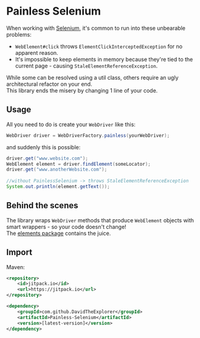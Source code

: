 # Painless Selenium
When working with [Selenium](https://www.selenium.dev/), it's common to run into these unbearable problems:
* `WebElement#click` throws `ElementClickInterceptedException` for no apparent reason.
* It's impossible to keep elements in memory because they're tied to the current page - causing `StaleElementReferenceException`.

While some can be resolved using a util class, others require an ugly architectural refactor on your end.\
This library ends the misery by changing 1 line of your code.

## Usage
All you need to do is create your `WebDriver` like this:
```java
WebDriver driver = WebDriverFactory.painless(yourWebDriver);
```
and suddenly this is possible:
```java
driver.get("www.website.com");
WebElement element = driver.findElement(someLocator);
driver.get("www.anotherWebsite.com");
        
//without PainlessSelenium -> throws StaleElementReferenceException
System.out.println(element.getText());
```

## Behind the scenes
The library wraps `WebDriver` methods that produce `WebElement` objects with smart wrappers - so your code doesn't change!\
The [elements package](https://github.com/DavidTheExplorer/Painless-Selenium/tree/master/src/main/java/dte/painless_selenium/elements) contains the juice.


## Import
Maven:
```xml
<repository>
    <id>jitpack.io</id>
    <url>https://jitpack.io</url>
</repository>

<dependency>
    <groupId>com.github.DavidTheExplorer</groupId>
    <artifactId>Painless-Selenium</artifactId>
    <version>[latest-version]</version>
</dependency>
```
